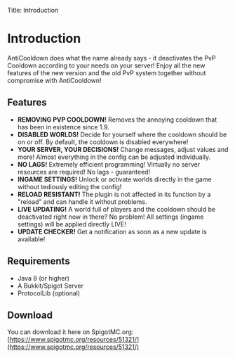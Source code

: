 Title: Introduction

# Introduction

AntiCooldown does what the name already says - it deactivates the PvP Cooldown according to your needs on your server! Enjoy all the new features of the new version and the old PvP system together without compromise with AntiCooldown!

## Features

- **REMOVING PVP COOLDOWN!** Removes the annoying cooldown that has been in existence since 1.9.
- **DISABLED WORLDS!** Decide for yourself where the cooldown should be on or off. By default, the cooldown is disabled everywhere!
- **YOUR SERVER, YOUR DECISIONS!** Change messages, adjust values and more! Almost everything in the config can be adjusted individually.
- **NO LAGS!** Extremely efficient programming! Virtually no server resources are required! No lags - guaranteed!
- **INGAME SETTINGS!** Unlock or activate worlds directly in the game without tediously editing the config!
- **RELOAD RESISTANT!** The plugin is not affected in its function by a "reload" and can handle it without problems.
- **LIVE UPDATING!** A world full of players and the cooldown should be deactivated right now in there? No problem! All settings (ingame settings) will be applied directly LIVE!
- **UPDATE CHECKER!** Get a notification as soon as a new update is available!

## Requirements

- Java 8 (or higher)
- A Bukkit/Spigot Server
- ProtocolLib (optional)

## Download

You can download it here on SpigotMC.org: [https://www.spigotmc.org/resources/51321/](https://www.spigotmc.org/resources/51321/)
